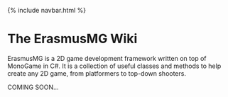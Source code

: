 {% include navbar.html %}

# The ErasmusMG Wiki
ErasmusMG is a 2D game development framework written on top of MonoGame in C#. It is a collection of useful classes and methods to help create any 2D game, from platformers to top-down shooters.

COMING SOON...